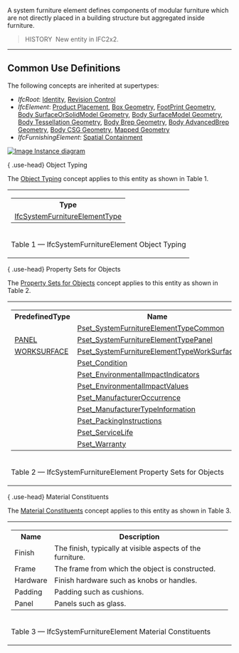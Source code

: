 ﻿A system furniture element defines components of modular furniture which are not directly placed in a building structure but aggregated inside furniture.

> HISTORY&nbsp; New entity in IFC2x2.

___
## Common Use Definitions
The following concepts are inherited at supertypes:

* _IfcRoot_: [Identity](../../templates/identity.htm), [Revision Control](../../templates/revision-control.htm)
* _IfcElement_: [Product Placement](../../templates/product-placement.htm), [Box Geometry](../../templates/box-geometry.htm), [FootPrint Geometry](../../templates/footprint-geometry.htm), [Body SurfaceOrSolidModel Geometry](../../templates/body-surfaceorsolidmodel-geometry.htm), [Body SurfaceModel Geometry](../../templates/body-surfacemodel-geometry.htm), [Body Tessellation Geometry](../../templates/body-tessellation-geometry.htm), [Body Brep Geometry](../../templates/body-brep-geometry.htm), [Body AdvancedBrep Geometry](../../templates/body-advancedbrep-geometry.htm), [Body CSG Geometry](../../templates/body-csg-geometry.htm), [Mapped Geometry](../../templates/mapped-geometry.htm)
* _IfcFurnishingElement_: [Spatial Containment](../../templates/spatial-containment.htm)

[![Image](../../../img/diagram.png)&nbsp;Instance diagram](../../../annex/annex-d/common-use-definitions/ifcsystemfurnitureelement.htm)

{ .use-head}
Object Typing

The [Object Typing](../../templates/object-typing.htm) concept applies to this entity as shown in Table 1.

<table>
<tr><td>
<table class="gridtable">
<tr><th><b>Type</b></th></tr>
<tr><td><a href="../../ifcsharedfacilitieselements/lexical/ifcsystemfurnitureelementtype.htm">IfcSystemFurnitureElementType</a></td></tr>
</table>
</td></tr>
<tr><td><p class="table">Table 1 &mdash; IfcSystemFurnitureElement Object Typing</p></td></tr></table>

  
  
{ .use-head}
Property Sets for Objects

The [Property Sets for Objects](../../templates/property-sets-for-objects.htm) concept applies to this entity as shown in Table 2.

<table>
<tr><td>
<table class="gridtable">
<tr><th><b>PredefinedType</b></th><th><b>Name</b></th></tr>
<tr><td>&nbsp;</td><td><a href="../../psd/ifcsharedfacilitieselements/Pset_SystemFurnitureElementTypeCommon.xml">Pset_SystemFurnitureElementTypeCommon</a></td></tr>
<tr><td><a href="../../ifcsharedfacilitieselements/lexical/ifcsystemfurnitureelementtypeenum.htm">PANEL</a></td><td><a href="../../psd/ifcsharedfacilitieselements/Pset_SystemFurnitureElementTypePanel.xml">Pset_SystemFurnitureElementTypePanel</a></td></tr>
<tr><td><a href="../../ifcsharedfacilitieselements/lexical/ifcsystemfurnitureelementtypeenum.htm">WORKSURFACE</a></td><td><a href="../../psd/ifcsharedfacilitieselements/Pset_SystemFurnitureElementTypeWorkSurface.xml">Pset_SystemFurnitureElementTypeWorkSurface</a></td></tr>
<tr><td>&nbsp;</td><td><a href="../../psd/ifcsharedfacilitieselements/Pset_Condition.xml">Pset_Condition</a></td></tr>
<tr><td>&nbsp;</td><td><a href="../../psd/ifcproductextension/Pset_EnvironmentalImpactIndicators.xml">Pset_EnvironmentalImpactIndicators</a></td></tr>
<tr><td>&nbsp;</td><td><a href="../../psd/ifcproductextension/Pset_EnvironmentalImpactValues.xml">Pset_EnvironmentalImpactValues</a></td></tr>
<tr><td>&nbsp;</td><td><a href="../../psd/ifcsharedfacilitieselements/Pset_ManufacturerOccurrence.xml">Pset_ManufacturerOccurrence</a></td></tr>
<tr><td>&nbsp;</td><td><a href="../../psd/ifcsharedfacilitieselements/Pset_ManufacturerTypeInformation.xml">Pset_ManufacturerTypeInformation</a></td></tr>
<tr><td>&nbsp;</td><td><a href="../../psd/ifcsharedmgmtelements/Pset_PackingInstructions.xml">Pset_PackingInstructions</a></td></tr>
<tr><td>&nbsp;</td><td><a href="../../psd/ifcsharedfacilitieselements/Pset_ServiceLife.xml">Pset_ServiceLife</a></td></tr>
<tr><td>&nbsp;</td><td><a href="../../psd/ifcsharedfacilitieselements/Pset_Warranty.xml">Pset_Warranty</a></td></tr>
</table>
</td></tr>
<tr><td><p class="table">Table 2 &mdash; IfcSystemFurnitureElement Property Sets for Objects</p></td></tr></table>

  
  
{ .use-head}
Material Constituents

The [Material Constituents](../../templates/material-constituents.htm) concept applies to this entity as shown in Table 3.

<table>
<tr><td>
<table class="gridtable">
<tr><th><b>Name</b></th><th><b>Description</b></th></tr>
<tr><td>Finish</td><td>The finish, typically at visible aspects of the furniture.</td></tr>
<tr><td>Frame</td><td>The frame from which the object is constructed.</td></tr>
<tr><td>Hardware</td><td>Finish hardware such as knobs or handles.</td></tr>
<tr><td>Padding</td><td>Padding such as cushions.</td></tr>
<tr><td>Panel</td><td>Panels such as glass.</td></tr>
</table>
</td></tr>
<tr><td><p class="table">Table 3 &mdash; IfcSystemFurnitureElement Material Constituents</p></td></tr></table>